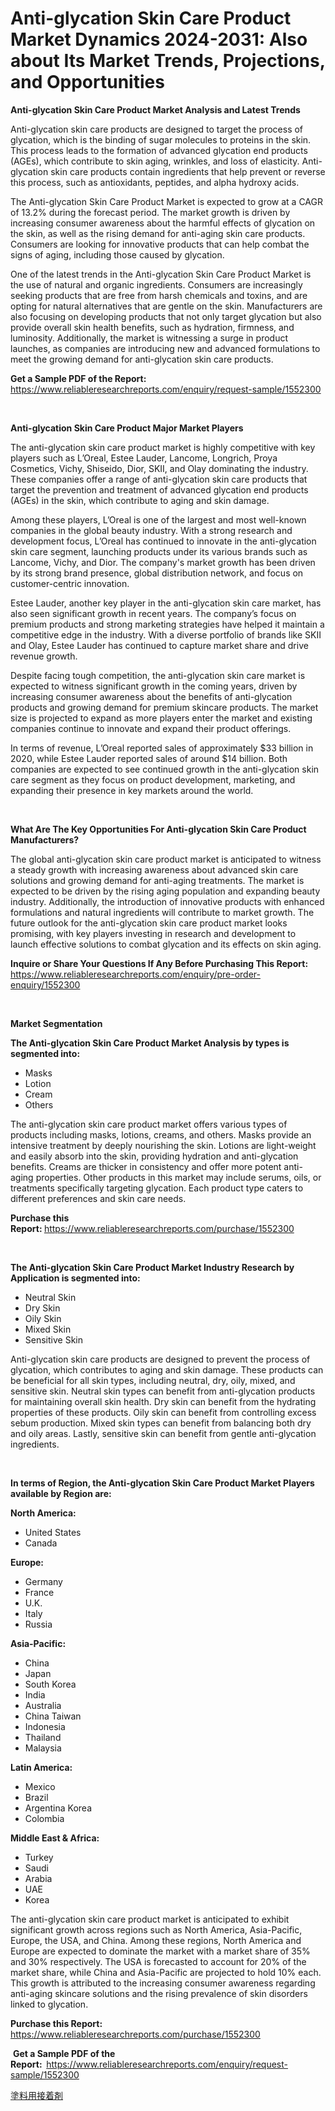 <p><h1>Anti-glycation Skin Care Product Market Dynamics 2024-2031: Also about Its Market Trends, Projections, and Opportunities</h1></p><p><strong>Anti-glycation Skin Care Product Market Analysis and Latest Trends</strong></p>
<p><p>Anti-glycation skin care products are designed to target the process of glycation, which is the binding of sugar molecules to proteins in the skin. This process leads to the formation of advanced glycation end products (AGEs), which contribute to skin aging, wrinkles, and loss of elasticity. Anti-glycation skin care products contain ingredients that help prevent or reverse this process, such as antioxidants, peptides, and alpha hydroxy acids.</p><p>The Anti-glycation Skin Care Product Market is expected to grow at a CAGR of 13.2% during the forecast period. The market growth is driven by increasing consumer awareness about the harmful effects of glycation on the skin, as well as the rising demand for anti-aging skin care products. Consumers are looking for innovative products that can help combat the signs of aging, including those caused by glycation.</p><p>One of the latest trends in the Anti-glycation Skin Care Product Market is the use of natural and organic ingredients. Consumers are increasingly seeking products that are free from harsh chemicals and toxins, and are opting for natural alternatives that are gentle on the skin. Manufacturers are also focusing on developing products that not only target glycation but also provide overall skin health benefits, such as hydration, firmness, and luminosity. Additionally, the market is witnessing a surge in product launches, as companies are introducing new and advanced formulations to meet the growing demand for anti-glycation skin care products.</p></p>
<p><strong>Get a Sample PDF of the Report:&nbsp;</strong> <a href="https://www.reliableresearchreports.com/enquiry/request-sample/1552300">https://www.reliableresearchreports.com/enquiry/request-sample/1552300</a></p>
<p>&nbsp;</p>
<p><strong>Anti-glycation Skin Care Product Major Market Players</strong></p>
<p><p>The anti-glycation skin care product market is highly competitive with key players such as L’Oreal, Estee Lauder, Lancome, Longrich, Proya Cosmetics, Vichy, Shiseido, Dior, SKII, and Olay dominating the industry. These companies offer a range of anti-glycation skin care products that target the prevention and treatment of advanced glycation end products (AGEs) in the skin, which contribute to aging and skin damage.</p><p>Among these players, L’Oreal is one of the largest and most well-known companies in the global beauty industry. With a strong research and development focus, L’Oreal has continued to innovate in the anti-glycation skin care segment, launching products under its various brands such as Lancome, Vichy, and Dior. The company's market growth has been driven by its strong brand presence, global distribution network, and focus on customer-centric innovation.</p><p>Estee Lauder, another key player in the anti-glycation skin care market, has also seen significant growth in recent years. The company’s focus on premium products and strong marketing strategies have helped it maintain a competitive edge in the industry. With a diverse portfolio of brands like SKII and Olay, Estee Lauder has continued to capture market share and drive revenue growth.</p><p>Despite facing tough competition, the anti-glycation skin care market is expected to witness significant growth in the coming years, driven by increasing consumer awareness about the benefits of anti-glycation products and growing demand for premium skincare products. The market size is projected to expand as more players enter the market and existing companies continue to innovate and expand their product offerings.</p><p>In terms of revenue, L’Oreal reported sales of approximately $33 billion in 2020, while Estee Lauder reported sales of around $14 billion. Both companies are expected to see continued growth in the anti-glycation skin care segment as they focus on product development, marketing, and expanding their presence in key markets around the world.</p></p>
<p>&nbsp;</p>
<p><strong>What Are The Key Opportunities For Anti-glycation Skin Care Product Manufacturers?</strong></p>
<p><p>The global anti-glycation skin care product market is anticipated to witness a steady growth with increasing awareness about advanced skin care solutions and growing demand for anti-aging treatments. The market is expected to be driven by the rising aging population and expanding beauty industry. Additionally, the introduction of innovative products with enhanced formulations and natural ingredients will contribute to market growth. The future outlook for the anti-glycation skin care product market looks promising, with key players investing in research and development to launch effective solutions to combat glycation and its effects on skin aging.</p></p>
<p><strong>Inquire or Share Your Questions If Any Before Purchasing This Report:</strong> <a href="https://www.reliableresearchreports.com/enquiry/pre-order-enquiry/1552300">https://www.reliableresearchreports.com/enquiry/pre-order-enquiry/1552300</a></p>
<p>&nbsp;</p>
<p><strong>Market Segmentation</strong></p>
<p><strong>The Anti-glycation Skin Care Product Market Analysis by types is segmented into:</strong></p>
<p><ul><li>Masks</li><li>Lotion</li><li>Cream</li><li>Others</li></ul></p>
<p><p>The anti-glycation skin care product market offers various types of products including masks, lotions, creams, and others. Masks provide an intensive treatment by deeply nourishing the skin. Lotions are light-weight and easily absorb into the skin, providing hydration and anti-glycation benefits. Creams are thicker in consistency and offer more potent anti-aging properties. Other products in this market may include serums, oils, or treatments specifically targeting glycation. Each product type caters to different preferences and skin care needs.</p></p>
<p><strong>Purchase this Report:&nbsp;</strong><a href="https://www.reliableresearchreports.com/purchase/1552300">https://www.reliableresearchreports.com/purchase/1552300</a></p>
<p>&nbsp;</p>
<p><strong>The Anti-glycation Skin Care Product Market Industry Research by Application is segmented into:</strong></p>
<p><ul><li>Neutral Skin</li><li>Dry Skin</li><li>Oily Skin</li><li>Mixed Skin</li><li>Sensitive Skin</li></ul></p>
<p><p>Anti-glycation skin care products are designed to prevent the process of glycation, which contributes to aging and skin damage. These products can be beneficial for all skin types, including neutral, dry, oily, mixed, and sensitive skin. Neutral skin types can benefit from anti-glycation products for maintaining overall skin health. Dry skin can benefit from the hydrating properties of these products. Oily skin can benefit from controlling excess sebum production. Mixed skin types can benefit from balancing both dry and oily areas. Lastly, sensitive skin can benefit from gentle anti-glycation ingredients.</p></p>
<p>&nbsp;</p>
<p><strong>In terms of Region, the Anti-glycation Skin Care Product Market Players available by Region are:</strong></p>
<p>
    <p> <strong> North America: </strong>
        <ul>
            <li>United States</li>
            <li>Canada</li>
        </ul>
        </p> 
    <p> <strong> Europe: </strong>
        <ul>
            <li>Germany</li>
            <li>France</li>
            <li>U.K.</li>
            <li>Italy</li>
            <li>Russia</li>
        </ul>
        </p> 
    <p> <strong> Asia-Pacific: </strong>
        <ul>
            <li>China</li>
            <li>Japan</li>
            <li>South Korea</li>
            <li>India</li>
            <li>Australia</li>
            <li>China Taiwan</li>
            <li>Indonesia</li>
            <li>Thailand</li>
            <li>Malaysia</li>
        </ul>
        </p> 
    <p> <strong> Latin America: </strong>
        <ul>
            <li>Mexico</li>
            <li>Brazil</li>
            <li>Argentina Korea</li>
            <li>Colombia</li>
        </ul>
        </p> 
    <p> <strong> Middle East & Africa: </strong>
        <ul>
            <li>Turkey</li>
            <li>Saudi</li>
            <li>Arabia</li>
            <li>UAE</li>
            <li>Korea</li>
        </ul>
    </p>
    </p>
<p><p>The anti-glycation skin care product market is anticipated to exhibit significant growth across regions such as North America, Asia-Pacific, Europe, the USA, and China. Among these regions, North America and Europe are expected to dominate the market with a market share of 35% and 30% respectively. The USA is forecasted to account for 20% of the market share, while China and Asia-Pacific are projected to hold 10% each. This growth is attributed to the increasing consumer awareness regarding anti-aging skincare solutions and the rising prevalence of skin disorders linked to glycation.</p></p>
<p><strong>Purchase this Report: </strong><a href="https://www.reliableresearchreports.com/purchase/1552300">https://www.reliableresearchreports.com/purchase/1552300</a></p>
<p>&nbsp;<strong>Get a Sample PDF of the Report:&nbsp;&nbsp;</strong><a href="https://www.reliableresearchreports.com/enquiry/request-sample/1552300">https://www.reliableresearchreports.com/enquiry/request-sample/1552300</a></p>
<p><strong></strong></p>
<p><p><a href="https://github.com/ppmazlotr77499/Market-Research-Report-List-1/blob/main/19678617097.md">塗料用接着剤</a></p></p>